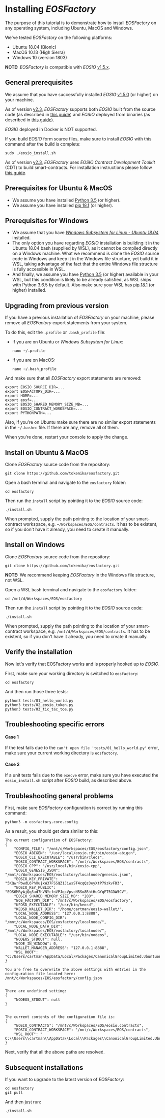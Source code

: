 # Installing *EOSFactory*

The purpose of this tutorial is to demonstrate how to install *EOSFactory* on any operating system, including Ubuntu, MacOS and Windows.

We've tested *EOSFactory* on the following platforms:

- Ubuntu 18.04 (Bionic)
- MacOS 10.13 (High Sierra)
- Windows 10 (version 1803)

**NOTE:** *EOSFactory* is compatible with *EOSIO* [v1.5.x](https://github.com/EOSIO/eos/releases/tag/v1.5.0).

## General prerequisites

We assume that you have successfully installed *EOSIO* [v1.5.0](https://github.com/EOSIO/eos/releases/tag/v1.5.0) (or higher) on your machine.

As of version [v2.3](https://github.com/tokenika/eosfactory/releases/tag/v2.3), *EOSFactory* supports both *EOSIO* built from the source code (as described in [this guide](https://developers.eos.io/eosio-nodeos/docs/getting-the-code)) and *EOSIO* deployed from binaries (as described in [this guide](https://developers.eos.io/eosio-home/docs/setting-up-your-environment)).

*EOSIO* deployed in Docker is NOT supported.

If you build *EOSIO* form source files, make sure to install *EOSIO* with this command after the build is complete:

```
sudo ./eosio_install.sh
```

As of version [v2.3](https://github.com/tokenika/eosfactory/releases/tag/v2.3), *EOSFactory* uses *EOSIO Contract Development Toolkit* (CDT) to build smart-contracts. For installation instructions please follow [this guide](https://developers.eos.io/eosio-home/docs/installing-the-contract-development-toolkit).

## Prerequisites for Ubuntu & MacOS

* We assume you have installed [Python 3.5](https://www.python.org/downloads/release/python-356/) (or higher).
* We assume you have installed [pip 18.1](https://pypi.org/project/pip/) (or higher).

## Prerequisites for Windows

- We assume that you have [*Windows Subsystem for Linux - Ubuntu 18.04*](https://www.microsoft.com/en-us/p/ubuntu-1804/9n9tngvndl3q) installed.
- The only option you have regarding *EOSIO* installation is building it in the Ubuntu 18.04 bash (supplied by WSL), as it cannot be compiled directly on a Windows machine. What we recommend is clone the *EOSIO* source code in Windows and keep it in the Windows file structure, yet build it in WSL, taking advantage of the fact that the entire Windows file structure is fully accessible in WSL.
- And finally, we assume you have [Python 3.5](https://www.python.org/downloads/release/python-356/) (or higher) available in your WSL, but this condition is likely to be already satisfied, as WSL ships with Python 3.6.5 by default. Also make sure your WSL has [pip 18.1](https://pypi.org/project/pip/) (or higher) installed.

## Upgrading from previous version

If you have a previous installation of *EOSFactory* on your machine, please remove all *EOSFactory* export statements from your system.

To do this, edit the `.profile` or `.bash_profile` file:

- If you are on Ubuntu or *Windows Subsystem for Linux*:

  ```
  nano ~/.profile
  ```

- If you are on MacOS:

  ```
  nano ~/.bash_profile
  ```

And make sure that all *EOSFactory* export statements are removed:

```
export EOSIO_SOURCE_DIR=...
export EOSFACTORY_DIR=...
export HOME=...
export eosf=...
export EOSIO_SHARED_MEMORY_SIZE_MB=...
export EOSIO_CONTRACT_WORKSPACE=...
export PYTHONPATH=...
```

Also, if you're on Ubuntu make sure there are no similar export statements in the `~/.bashrc` file. If there are any, remove all of them.

When you're done, restart your console to apply the change.

## Install on Ubuntu & MacOS

Clone *EOSFactory* source code from the repository:

```
git clone https://github.com/tokenika/eosfactory.git
```

Open a bash terminal and navigate to the `eosfactory` folder:

```
cd eosfactory
```

Then run the `install` script by pointing it to the *EOSIO* source code:

```
./install.sh
```

When prompted, supply the path pointing to the location of your smart-contract workspace, e.g. `~/Workspaces/EOS/contracts`. It has to be existent, so if you don't have it already, you need to create it manually.

## Install on Windows

Clone *EOSFactory* source code from the repository:

```
git clone https://github.com/tokenika/eosfactory.git
```

**NOTE:** We recommend keeping *EOSFactory* in the Windows file structure, not WSL.

Open a WSL bash terminal and navigate to the `eosfactory` folder:

```
cd /mnt/d/Workspaces/EOS/eosfactory
```

Then run the `install` script by pointing it to the *EOSIO* source code:

```
./install.sh
```

When prompted, supply the path pointing to the location of your smart-contract workspace, e.g. `/mnt/d/Workspaces/EOS/contracts`. It has to be existent, so if you don't have it already, you need to create it manually.

## Verify the installation

Now let's verify that EOSFactory works and is properly hooked up to *EOSIO*.

First, make sure your working directory is switched to `eosfactory`:

```
cd eosfactory
```

And then run those three tests:

```
python3 tests/01_hello_world.py
python3 tests/02_eosio_token.py
python3 tests/03_tic_tac_toe.py
```

## Troubleshooting specific errors

#### Case 1

If the test fails due to the `can't open file 'tests/01_hello_world.py'` error, make sure your current working directory is `eosfactory`.

#### Case 2

If a unit tests fails due to the `execve` error, make sure you have executed the `eosio_install.sh` script after *EOSIO* build, as described above.

## Troubleshooting general problems

First, make sure *EOSFactory* configuration is correct by running this command:

```
python3 -m eosfactory.core.config
```

As a result, you should get data similar to this:

```
The current configuration of EOSFactory:
{
    "CONFIG_FILE": "/mnt/c/Workspaces/EOS/eosfactory/config.json",
    "EOSIO_ABIGEN": "/usr/local/eosio.cdt/bin/eosio-abigen",
    "EOSIO_CLI_EXECUTABLE": "/usr/bin/cleos",
    "EOSIO_CONTRACT_WORKSPACE": "/mnt/c/Workspaces/EOS/contracts",
    "EOSIO_CPP": "/usr/local/bin/eosio-cpp",
    "EOSIO_GENESIS_JSON": "/mnt/c/Workspaces/EOS/eosfactory/localnode/genesis.json",
    "EOSIO_KEY_PRIVATE": "5KQwrPbwdL6PhXujxW37FSSQZ1JiwsST4cqQzDeyXtP79zkvFD3",
    "EOSIO_KEY_PUBLIC": "EOS6MRyAjQq8ud7hVNYcfnVPJqcVpscN5So8BhtHuGYqET5GDW5CV",
    "EOSIO_SHARED_MEMORY_SIZE_MB": "200",
    "EOS_FACTORY_DIR": "/mnt/c/Workspaces/EOS/eosfactory",
    "KEOSD_EXECUTABLE": "/usr/bin/keosd",
    "KEOSD_WALLET_DIR": "/home/cartman/eosio-wallet/",
    "LOCAL_NODE_ADDRESS": "127.0.0.1:8888",
    "LOCAL_NODE_CONFIG_DIR": "/mnt/c/Workspaces/EOS/eosfactory/localnode/",
    "LOCAL_NODE_DATA_DIR": "/mnt/c/Workspaces/EOS/eosfactory/localnode/",
    "LOCAL_NODE_EXECUTABLE": "/usr/bin/nodeos",
    "NODEOS_STDOUT": null,
    "NODE_IN_WINDOW": 0,
    "WALLET_MANAGER_ADDRESS": "127.0.0.1:8888",
    "WSL_ROOT": "C:/Users/cartman/AppData/Local/Packages/CanonicalGroupLimited.UbuntuonWindows_79rhkp1fndgsc/LocalState/rootfs"
}

You are free to overwrite the above settings with entries in the configuration file located here:
/mnt/c/Workspaces/EOS/eosfactory/config.json


There are undefined setting:
{
    "NODEOS_STDOUT": null
}


The current contents of the configuration file is:
{
    "EOSIO_CONTRACTS": "/mnt/c/Workspaces/EOS/eosio.contracts",
    "EOSIO_CONTRACT_WORKSPACE": "/mnt/c/Workspaces/EOS/contracts",
    "WSL_ROOT": " C:\\Users\\cartman\\AppData\\Local\\Packages\\CanonicalGroupLimited.UbuntuonWindows_79rhkp1fndgsc\\LocalState\\rootfs"
}
```

Next, verify that all the above paths are resolved.

## Subsequent installations

If you want to upgrade to the latest version of *EOSFactory*:

```
cd eosfactory
git pull
```

And then just run:

```
./install.sh
```
